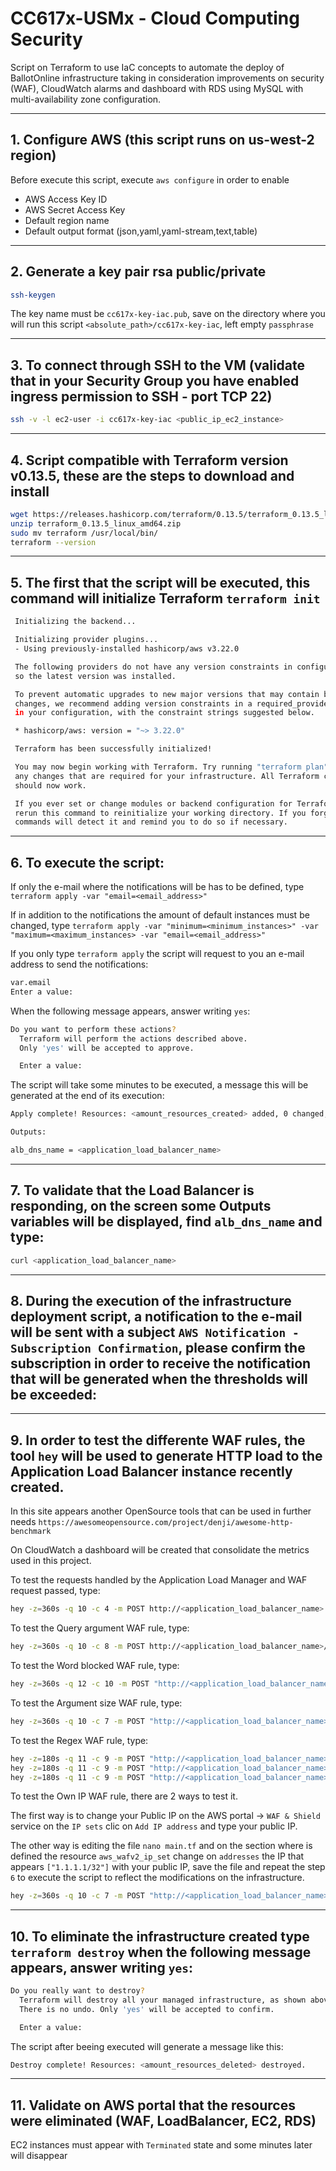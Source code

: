 # CC617x-USMx - Cloud Computing Security

Script on Terraform to use IaC concepts to automate the deploy of BallotOnline infrastructure taking in consideration improvements on security (WAF), CloudWatch alarms and dashboard with RDS using MySQL with multi-availability zone configuration.

-----

## 1. Configure AWS (this script runs on us-west-2 region)
Before execute this script, execute `aws configure` in order to enable
   - AWS Access Key ID
   - AWS Secret Access Key
   - Default region name 
   - Default output format (json,yaml,yaml-stream,text,table)

-----

## 2. Generate a key pair rsa public/private
   ```bash 
   ssh-keygen
   ```
   The key name must be `cc617x-key-iac.pub`, save on the directory where you will run this script `<absolute_path>/cc617x-key-iac`, left empty `passphrase`

-----

## 3. To connect through SSH to the VM (validate that in your Security Group you have enabled ingress permission to SSH - port TCP 22)
   ```bash
   ssh -v -l ec2-user -i cc617x-key-iac <public_ip_ec2_instance>
   ```

-----

## 4. Script compatible with Terraform version v0.13.5, these are the steps to download and install
   ```bash
  wget https://releases.hashicorp.com/terraform/0.13.5/terraform_0.13.5_linux_amd64.zip
  unzip terraform_0.13.5_linux_amd64.zip
  sudo mv terraform /usr/local/bin/
  terraform --version 
   ```

-----

## 5. The first that the script will be executed, this command will initialize Terraform `terraform init`

  ```bash
   Initializing the backend...

   Initializing provider plugins...
   - Using previously-installed hashicorp/aws v3.22.0

   The following providers do not have any version constraints in configuration,
   so the latest version was installed.

   To prevent automatic upgrades to new major versions that may contain breaking
   changes, we recommend adding version constraints in a required_providers block
   in your configuration, with the constraint strings suggested below.

   * hashicorp/aws: version = "~> 3.22.0"

   Terraform has been successfully initialized!

   You may now begin working with Terraform. Try running "terraform plan" to see
   any changes that are required for your infrastructure. All Terraform commands
   should now work.

   If you ever set or change modules or backend configuration for Terraform,
   rerun this command to reinitialize your working directory. If you forget, other
   commands will detect it and remind you to do so if necessary.

   ```

-----

## 6. To execute the script:

If only the e-mail where the notifications will be has to be defined, type `terraform apply -var "email=<email_address>"`

If in addition to the notifications the amount of default instances must be changed, type `terraform apply -var "minimum=<minimum_instances>" -var "maximum=<maximum_instances> -var "email=<email_address>"`

If you only type `terraform apply` the script will request to you an e-mail address to send the notifications:

   ```bash
var.email
  Enter a value:
   ```

When the following message appears, answer writing `yes`:

   ```bash
   Do you want to perform these actions?
     Terraform will perform the actions described above.
     Only 'yes' will be accepted to approve.

     Enter a value:
   ```

The script will take some minutes to be executed, a message this will be generated at the end of its execution:

   ```bash
   Apply complete! Resources: <amount_resources_created> added, 0 changed, 0 destroyed.

   Outputs:

   alb_dns_name = <application_load_balancer_name>

   ```

-----

## 7. To validate that the Load Balancer is responding, on the screen some Outputs variables will be displayed, find `alb_dns_name` and type:
   ```bash
   curl <application_load_balancer_name>
   ```

-----

## 8. During the execution of the infrastructure deployment script, a notification to the e-mail will be sent with a subject `AWS Notification - Subscription Confirmation`, please confirm the subscription in order to receive the notification that will be generated when the thresholds will be exceeded:

-----

## 9. In order to test the differente WAF rules, the tool `hey` will be used to generate HTTP load to the Application Load Balancer instance recently created. 

In this site appears another OpenSource tools that can be used in further needs `https://awesomeopensource.com/project/denji/awesome-http-benchmark`

On CloudWatch a dashboard will be created that consolidate the metrics used in this project.

To test the requests handled by the Application Load Manager and WAF request passed, type:

   ```bash
   hey -z=360s -q 10 -c 4 -m POST http://<application_load_balancer_name>
   ```

To test the Query argument WAF rule, type:

   ```bash
   hey -z=360s -q 10 -c 8 -m POST http://<application_load_balancer_name>/?username=123456789ab
   ```

To test the Word blocked WAF rule, type:

   ```bash
   hey -z=360s -q 12 -c 10 -m POST "http://<application_load_balancer_name>/?id=617xxixxx&class=123xaxxx"
   ```

To test the Argument size WAF rule, type:

   ```bash
   hey -z=360s -q 10 -c 7 -m POST "http://<application_load_balancer_name>/?id=617x&country=united_states_of_america"
   ```

To test the Regex WAF rule, type:

   ```bash
   hey -z=180s -q 11 -c 9 -m POST "http://<application_load_balancer_name>/?id=617x&country=bot"
   hey -z=180s -q 11 -c 9 -m POST "http://<application_load_balancer_name>/?id=617x&country=b0t"
   hey -z=180s -q 11 -c 9 -m POST "http://<application_load_balancer_name>/?id=617x&country=hAcKeR"

   ```

To test the Own IP WAF rule, there are 2 ways to test it.

The first way is to change your Public IP on the AWS portal -> `WAF & Shield` service on the `IP sets` clic on `Add IP address` and type your public IP.

The other way is editing the file `nano main.tf` and on the section where is defined the resource `aws_wafv2_ip_set` change on `addresses` the IP that appears `["1.1.1.1/32"]` with your public IP, save the file and repeat the step `6` to execute the script to reflect the modifications on the infrastructure.

   ```bash
   hey -z=360s -q 10 -c 7 -m POST "http://<application_load_balancer_name>"
   ```

-----

## 10. To eliminate the infrastructure created type `terraform destroy` when the following message appears, answer writing `yes`:
   ```bash
   Do you really want to destroy?
     Terraform will destroy all your managed infrastructure, as shown above.
     There is no undo. Only 'yes' will be accepted to confirm.

     Enter a value:
   ```

The script after beeing executed will generate a message like this:

   ```bash
   Destroy complete! Resources: <amount_resources_deleted> destroyed.
   ```

-----

## 11. Validate on AWS portal that the resources were eliminated (WAF, LoadBalancer, EC2, RDS)
EC2 instances must appear with `Terminated` state and some minutes later will disappear
